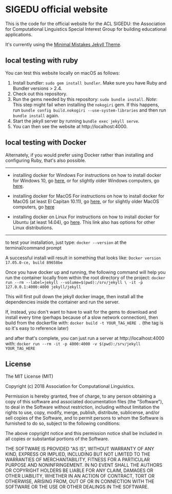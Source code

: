 # SIGEDU official website

This is the code for the official website for the ACL SIGEDU: the Association for Computational Linguistics Special Interest Group for building educational applications.  

It's currently using the [Minimal Mistakes Jekyll Theme](https://mmistakes.github.io/minimal-mistakes/).

## local testing with ruby

You can test this website locally on macOS as follows:

1. Install bundler: `sudo gem install bundler`. Make sure you have Ruby and Bundler versions > 2.4.
2. Check out this repository.
3. Run the gems needed by this repository: `sudo bundle install`. 
   *Note*: This step might fail when installing the `nokogiri` gem. If this happens, run `bundle config build.nokogiri --use-system-libraries` and then run `bundle install` again.
4. Start the jekyll server by running `bundle exec jekyll serve`.
5. You can then see the website at http://localhost:4000.

## local testing with Docker

Alternately, if you would prefer using Docker rather than
installing and configuring Ruby, that's also possible.

---
* installing docker for Windows
For instructions on how to install docker for Windows 10, go
[here](https://docs.docker.com/docker-for-windows/install/),
or for slightly older Windows computers,
go [here](https://docs.docker.com/toolbox/overview/).

* installing docker for MacOS
For instructions on how to install docker for MacOS (at
least El Capitan 10.11), go
[here](https://docs.docker.com/docker-for-mac/install/),
or for slightly older MacOS computers,
go [here](https://docs.docker.com/toolbox/overview/)

* installing docker on Linux
For instructions on how to install docker for Ubuntu (at
least 14.04), go [here](https://docs.docker.com/install/linux/docker-ce/ubuntu/). This link also has options for other
Linux distributions.

---

to test your installation, just type:
`docker --version`
at the terminal/command prompt

A successful install will result in something that looks like:
`Docker version 17.05.0-ce, build 89658be`

Once you have docker up and running, the following command will
help you run the container locally from within the root
directory of the project:
`docker run --rm --label=jekyll --volume=$(pwd):/srv/jekyll \
-it -p 127.0.0.1:4000:4000 jekyll/jekyll`

This will first pull down the jekyll docker image, then install
all the dependencies inside the container and run the server.

If, instead, you don't want to have to wait for the gems to
download and install every time (perhaps because of a slow
network connection), then build from the dockerfile with:
`docker build -t YOUR_TAG_HERE .`
(the tag is so it's easy to reference later)

and after that's complete, you can just run a server at
http://localhost:4000 with:
`docker run --rm -it -p 4000:4000 -v $(pwd):/srv/jekyll YOUR_TAG_HERE`

## License

The MIT License (MIT)

Copyright (c) 2018 Association for Computational Linguistics.

Permission is hereby granted, free of charge, to any person obtaining a copy
of this software and associated documentation files (the "Software"), to deal
in the Software without restriction, including without limitation the rights
to use, copy, modify, merge, publish, distribute, sublicense, and/or sell
copies of the Software, and to permit persons to whom the Software is
furnished to do so, subject to the following conditions:

The above copyright notice and this permission notice shall be included in all
copies or substantial portions of the Software.

THE SOFTWARE IS PROVIDED "AS IS", WITHOUT WARRANTY OF ANY KIND, EXPRESS OR
IMPLIED, INCLUDING BUT NOT LIMITED TO THE WARRANTIES OF MERCHANTABILITY,
FITNESS FOR A PARTICULAR PURPOSE AND NONINFRINGEMENT. IN NO EVENT SHALL THE
AUTHORS OR COPYRIGHT HOLDERS BE LIABLE FOR ANY CLAIM, DAMAGES OR OTHER
LIABILITY, WHETHER IN AN ACTION OF CONTRACT, TORT OR OTHERWISE, ARISING FROM,
OUT OF OR IN CONNECTION WITH THE SOFTWARE OR THE USE OR OTHER DEALINGS IN THE
SOFTWARE.
